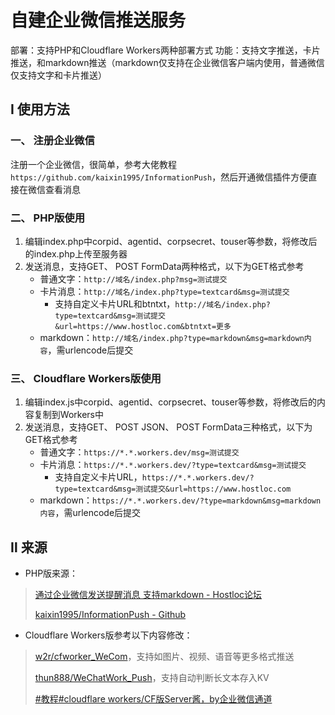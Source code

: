 # 自建企业微信推送服务
部署：支持PHP和Cloudflare Workers两种部署方式
功能：支持文字推送，卡片推送，和markdown推送（markdown仅支持在企业微信客户端内使用，普通微信仅支持文字和卡片推送）

## Ⅰ 使用方法

### 一、 注册企业微信
注册一个企业微信，很简单，参考大佬教程 `https://github.com/kaixin1995/InformationPush`，然后开通微信插件方便直接在微信查看消息

### 二、 PHP版使用
1. 编辑index.php中corpid、agentid、corpsecret、touser等参数，将修改后的index.php上传至服务器
2. 发送消息，支持GET、 POST FormData两种格式，以下为GET格式参考
	* 普通文字：`http://域名/index.php?msg=测试提交`
	* 卡片消息：`http://域名/index.php?type=textcard&msg=测试提交`
		* 支持自定义卡片URL和btntxt，`http://域名/index.php?type=textcard&msg=测试提交&url=https://www.hostloc.com&btntxt=更多`
	* markdown：`http://域名/index.php?type=markdown&msg=markdown内容`，需urlencode后提交

### 三、 Cloudflare Workers版使用
1. 编辑index.js中corpid、agentid、corpsecret、touser等参数，将修改后的内容复制到Workers中
2. 发送消息，支持GET、 POST JSON、 POST FormData三种格式，以下为GET格式参考
	* 普通文字：`https://*.*.workers.dev/msg=测试提交`
	* 卡片消息：`https://*.*.workers.dev/?type=textcard&msg=测试提交`
		* 支持自定义卡片URL，`https://*.*.workers.dev/?type=textcard&msg=测试提交&url=https://www.hostloc.com`
	* markdown：`https://*.*.workers.dev/?type=markdown&msg=markdown内容`，需urlencode后提交

## Ⅱ 来源
* PHP版来源：
> [通过企业微信发送提醒消息 支持markdown - Hostloc论坛](https://hostloc.com/thread-671986-1-1.html) 
>   
> [kaixin1995/InformationPush - Github](https://github.com/kaixin1995/InformationPush)
* Cloudflare Workers版参考以下内容修改：
> [w2r/cfworker_WeCom](https://github.com/w2r/cfworker_WeCom)，支持如图片、视频、语音等更多格式推送
>
> [thun888/WeChatWork_Push](https://github.com/thun888/WeChatWork_Push)，支持自动判断长文本存入KV
>
> [#教程#cloudflare workers/CF版Server酱，by企业微信通道](https://www.locmjj.com/438.html)